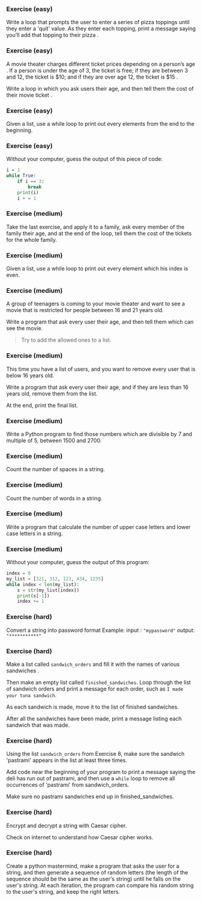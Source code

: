 ### Exercise (easy)

Write a loop that prompts the user to enter a series of pizza toppings until they enter a 'quit' value. As they enter each topping, print a message saying you’ll add that topping to their pizza .



### Exercise (easy)

A movie theater charges different ticket prices depending on a person’s age . If a person is under the age of 3, the ticket is free; if they are between 3 and 12, the ticket is $10; and if they are over age 12, the ticket is $15 .

 Write a loop in which you ask users their age, and then tell them the cost of their movie ticket .


### Exercise (easy)

Given a list, use a while loop to print out every elements from the end to the beginning.

### Exercise (easy)
Without your computer, guess the output of this piece of code:
```python
i = 1
while True:    
    if i == 3: 
        break
    print(i) 
    i + = 1
```

### Exercise (medium)

Take the last exercise, and apply it to a family, ask every member of the family their age, and at the end of the loop, tell them the cost of the tickets for the whole family.


### Exercise (medium)

Given a list, use a while loop to print out every element which his index is even.


### Exercise (medium)

A group of teenagers is coming to your movie theater and want to see a movie that is restricted for people between 16 and 21 years old.

Write a program that ask every user their age, and then tell them which can see the movie.

>  Try to add the allowed ones to a list. 


### Exercise (medium)

This time you have a list of users, and you want to remove every user that is below 16 years old.

Write a program that ask every user their age, and if they are less than 16 years old, remove them from the list.

At the end, print the final list.


### Exercise (medium)

Write a Python program to find those numbers which are divisible by 7 and multiple of 5, between 1500 and 2700.


### Exercise (medium)

Count the number of spaces in a string.


### Exercise (medium)

Count the number of words in a string.


### Exercise (medium)

Write a program that calculate the number of upper case letters and lower case letters in a string.

### Exercise (medium)

Without your computer, guess the output of this program:
```python
index = 0
my_list = [321, 312, 123, 434, 1235]
while index < len(my_list):
    s = str(my_list[index])
    print(s[-1])
    index += 1

```


### Exercise (hard)

Convert a string into password format
Example:
input : `"mypassword"`
output: `"***********"`



### Exercise (hard)

Make a list called `sandwich_orders` and fill it with the names of various sandwiches . 

Then make an empty list called `finished_sandwiches`. Loop through the list of sandwich orders and print a message for each order, such as `I made your tuna sandwich`. 

As each sandwich is made, move it to the list of finished sandwiches. 

After all the sandwiches have been made, print a message listing each sandwich that was made. 



### Exercise (hard)

Using the list `sandwich_orders` from Exercise 8, make sure the sandwich 'pastrami' appears in the list at least three times.

Add code near the beginning of your program to print a message saying the deli has run out of pastrami, and then use a `while` loop to remove all occurrences of 'pastrami' from sandwich_orders. 

Make sure no pastrami sandwiches end up in finished_sandwiches.



### Exercise (hard)

Encrypt and decrypt a string with Caesar cipher. 

Check on internet to understand how Caesar cipher works.



### Exercise (hard)

Create a python mastermind, make a program that asks the user for a string, and then generate a sequence of random letters (the length of the sequence should be the same as the user's string) until he falls on the user's string. At each iteration, the program can compare his random string to the user's string, and keep the right letters.




